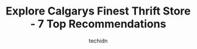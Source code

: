 ---
layout: ampstory
image: https://i0.wp.com/www.auto.or.id/wp-content/uploads/2023/06/junk-in-the-trunk-thrift-store-0-calgary-1686322519.jpeg?resize=640,853
author: techidn
featured: false
description: Calgary, Alberta, Canada is a haven for Thrift Store enthusiasts, boasting an impressive array of 7 top-notch establishments. Whether youre a seasoned connoisseur or simply curious to explo
title: Explore Calgarys Finest Thrift Store - 7 Top Recommendations
cover:
   title: Explore Calgarys Finest Thrift Store - 7 Top Recommendations
   subtitle: AUTO.OR.ID
   background: https://www.auto.or.id/wp-content/uploads/2023/06/junk-in-the-trunk-thrift-store-0-calgary-1686322519.jpeg

pages: 
 - layout: thirds
   top: <h1>#1 Goodwill Thrift Store & Donation Centre - Calgary Plaza</h1>
   bottom: "<p>Good store! A large assortment! Mens, womens and childrens clothing. Goods for the kitchen, household appliances, furniture, wedding dresses, decor elements. Very frie</p>"
   background: https://www.auto.or.id/wp-content/uploads/2023/06/junk-in-the-trunk-thrift-store-1-calgary-1686322520.jpeg
   backgroundblur: true
 - layout: thirds
   top: <h1>#2 17th Ave Thrift Store</h1>
   bottom: "<p>2631 17 Ave SW, Calgary, AB T3E 0A5, Canada</p>"
   background: https://www.auto.or.id/wp-content/uploads/2023/06/junk-in-the-trunk-thrift-store-2-calgary-1686322521.jpeg
   cta:
      link: https://www.auto.or.id/explore-calgarys-finest-thrift-store-7-top-recommendations/
      text: Explore Calgarys Finest Thrift Store - 7 Top Recommendations
 - layout: thirds
   top: <h1>#3 MCC Thrift Store</h1>
   bottom: "<p>2946 32 St NE, Calgary, AB T1Y 6J7, Canada</p>"
   background: https://images.unsplash.com/photo-1592032857148-5658283bb67b?ixlib=rb-4.0.3&ixid=MnwxMjA3fDB8MHxwaG90by1wYWdlfHx8fGVufDB8fHx8&auto=format&fit=crop&w=640&h=853&q=80
   cta:
      link: https://www.auto.or.id/explore-calgarys-finest-thrift-store-7-top-recommendations/
      text: Explore Calgarys Finest Thrift Store - 7 Top Recommendations
 - layout: thirds
   top: <h1>#4 Goodwill Trans Canada Thrift Store and Donation Centre</h1>
   bottom: "<p>1440 52 St NE #154, Calgary, AB T2A 4T8, Canada</p>"
   background: https://images.unsplash.com/photo-1536700503339-1e4b06520771?ixlib=rb-4.0.3&ixid=MnwxMjA3fDB8MHxwaG90by1wYWdlfHx8fGVufDB8fHx8&auto=format&fit=crop&w=640&h=853&q=80
   cta:
      link: https://www.auto.or.id/explore-calgarys-finest-thrift-store-7-top-recommendations/
      text: Explore Calgarys Finest Thrift Store - 7 Top Recommendations
 - layout: thirds
   top: <h1>#5 THRIFTOPIA</h1>
   bottom: "<p>214 62 Ave SE, Calgary, AB T2H 2E6, Canada</p>"
   background: https://images.unsplash.com/photo-1634907076255-a56723f9b9ad?ixlib=rb-4.0.3&ixid=MnwxMjA3fDB8MHxwaG90by1wYWdlfHx8fGVufDB8fHx8&auto=format&fit=crop&w=640&h=853&q=80
   cta:
      link: https://www.auto.or.id/explore-calgarys-finest-thrift-store-7-top-recommendations/
      text: Explore Calgarys Finest Thrift Store - 7 Top Recommendations
 - layout: thirds
   top: <h1>#6 WINS Thrift Store (Women In Need Society)</h1>
   bottom: "<p>180 94 Ave SE, Calgary, AB T2J 3G8, Canada</p>"
   background: https://images.unsplash.com/photo-1568616389647-1ca300610d99?ixlib=rb-4.0.3&ixid=MnwxMjA3fDB8MHxwaG90by1wYWdlfHx8fGVufDB8fHx8&auto=format&fit=crop&w=640&h=853&q=80
   cta:
      link: https://www.auto.or.id/explore-calgarys-finest-thrift-store-7-top-recommendations/
      text: Explore Calgarys Finest Thrift Store - 7 Top Recommendations
 - layout: thirds
   top: <h1>#7 WINS Thrift Store (Women In Need Society)</h1>
   bottom: "<p>3525 26 Ave SE, Calgary, AB T2B 2M9, Canada</p>"
   background: https://images.unsplash.com/photo-1625863929285-5e37a6b0df1c?ixlib=rb-4.0.3&ixid=MnwxMjA3fDB8MHxwaG90by1wYWdlfHx8fGVufDB8fHx8&auto=format&fit=crop&w=640&h=853&q=80
   cta:
      link: https://www.auto.or.id/explore-calgarys-finest-thrift-store-7-top-recommendations/
      text: Explore Calgarys Finest Thrift Store - 7 Top Recommendations
 - layout: thirds
   middle: Continue reading...
   background: https://images.unsplash.com/photo-1471479917193-f00955256257?ixlib=rb-4.0.3&ixid=MnwxMjA3fDB8MHxwaG90by1wYWdlfHx8fGVufDB8fHx8&auto=format&fit=crop&w=640&h=853&q=80
   cta:
      link: https://www.auto.or.id/explore-calgarys-finest-thrift-store-7-top-recommendations/
      text: Explore Calgarys Finest Thrift Store - 7 Top Recommendations

---